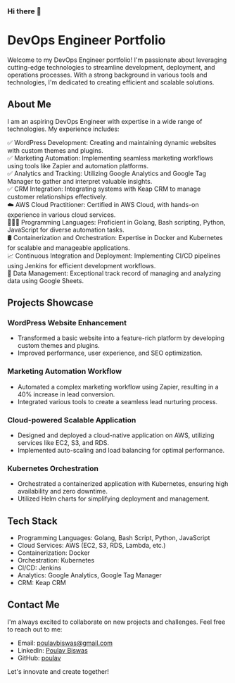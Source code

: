 ### Hi there 👋

# DevOps Engineer Portfolio

Welcome to my DevOps Engineer portfolio! I'm passionate about leveraging cutting-edge technologies to streamline development, deployment, and operations processes. With a strong background in various tools and technologies, I'm dedicated to creating efficient and scalable solutions. 

## About Me

I am an aspiring DevOps Engineer with expertise in a wide range of technologies. My experience includes:<br/>

✅ WordPress Development: Creating and maintaining dynamic websites with custom themes and plugins.<br/>
✅ Marketing Automation: Implementing seamless marketing workflows using tools like Zapier and automation platforms.<br/>
✅ Analytics and Tracking: Utilizing Google Analytics and Google Tag Manager to gather and interpret valuable insights.<br/>
✅ CRM Integration: Integrating systems with Keap CRM to manage customer relationships effectively.<br/>
☁️ AWS Cloud Practitioner: Certified in AWS Cloud, with hands-on experience in various cloud services.<br/>
👨🏻‍💻 Programming Languages: Proficient in Golang, Bash scripting, Python, JavaScript for diverse automation tasks.<br/>
🛢️ Containerization and Orchestration: Expertise in Docker and Kubernetes for scalable and manageable applications.<br/>
📈 Continuous Integration and Deployment: Implementing CI/CD pipelines using Jenkins for efficient development workflows.<br/>
🔢 Data Management: Exceptional track record of managing and analyzing data using Google Sheets.<br/>
  
## Projects Showcase

### WordPress Website Enhancement

- Transformed a basic website into a feature-rich platform by developing custom themes and plugins.
- Improved performance, user experience, and SEO optimization.

### Marketing Automation Workflow

- Automated a complex marketing workflow using Zapier, resulting in a 40% increase in lead conversion.
- Integrated various tools to create a seamless lead nurturing process.

### Cloud-powered Scalable Application

- Designed and deployed a cloud-native application on AWS, utilizing services like EC2, S3, and RDS.
- Implemented auto-scaling and load balancing for optimal performance.

### Kubernetes Orchestration

- Orchestrated a containerized application with Kubernetes, ensuring high availability and zero downtime.
- Utilized Helm charts for simplifying deployment and management.

## Tech Stack

- Programming Languages: Golang, Bash Script, Python, JavaScript
- Cloud Services: AWS (EC2, S3, RDS, Lambda, etc.)
- Containerization: Docker
- Orchestration: Kubernetes
- CI/CD: Jenkins
- Analytics: Google Analytics, Google Tag Manager
- CRM: Keap CRM

## Contact Me

I'm always excited to collaborate on new projects and challenges. Feel free to reach out to me:

- Email: [poulavbiswas@gmail.com](mailto:poulavbiswas@gmail.com)
- LinkedIn: [Poulav Biswas](https://www.linkedin.com/in/poulavbiswas)
- GitHub: [poulav](https://github.com/poulav)

Let's innovate and create together!

